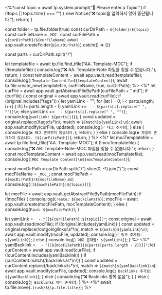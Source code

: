 <%*const topic = await tp.system.prompt("📖 Please enter a Topic!")
if (!topic || topic.trim() === "") {
	new Notice("❌ topic을 입력하지 않아 중단됩니다.");
	return;
}

const folder = tp.file.folder(true)
const curDirPath = `${folder}/${topic}`
const curFileName = `_MOC_`
const curFilePath = `${curDirPath}/${curFileName}`
await app.vault.createFolder(`${curDirPath}`).catch(() => {})

const parts = curDirPath.split("/")

let templatefile = await tp.file.find_tfile("AA. Template-MOC");
if (!templatefile) {
	console.log("❌ AA. Template-Note 파일을 찾을 수 없습니다.");
	return;
}
const templateContent = await app.vault.read(templatefile);
console.log(`[Template Content]\n${templateContent}`);
await tp.file.create_new(templatefile, curFileName, true, curDirPath);
%>
<%*
let curFile = await app.vault.getAbstractFileByPath(curFilePath + ".md");
if (curFile) {
	const original = await app.vault.read(curFile);
	if (original.includes("tags")) {
		let yamlLink = "";
		for (let i = 0; i < parts.length; i++) {
			if(i != parts.length - 1)
				yamlLink += `  - ${parts[i].replace(" ", "")}\n`;
			else
				yamlLink += `  - ${parts[i].replace(" ", "")}`;
			console.log(`yamlLink: ${parts[i]}`);
		}
		const updated = original.replace(/tags:\s*\n/, match => `${match}${yamlLink}\n`);
		await app.vault.modify(curFile, updated);
		console.log(`✅ 태그 추가됨`);
	} else {
		console.log(`❌ 태그 존재하지 않습니다.`);
		return;
	}
} else {
	console.log(`❌ 파일이 존재하지 않습니다. (${curFilePath})`);
	return;
}
%>
<%*
let mocTemplatefile = await tp.file.find_tfile("AA. Template-MOC");
if (!mocTemplatefile) {
	console.log("❌ AB. Template-Note-MOC 파일을 찾을 수 없습니다.");
	return;
}
const mocTemplateContent = await app.vault.read(mocTemplatefile);
console.log(`[MOC Template Content]\n${mocTemplateContent}`);

const mocDirPath = curDirPath.split("/").slice(0, -1).join("/");
const mocFileName = `_MOC_`;
const mocFilePath = `${mocDirPath}/${mocFileName}.md`;
console.log(`[[${mocFilePath}|${topic}]]`);

let mocFile = await app.vault.getAbstractFileByPath(mocFilePath);
if (!mocFile) {
	console.log(`Create: ${mocFilePath}`);
	mocFile = await app.vault.create(mocFilePath, mocTemplateContent);
} else {
	console.log(`Find: ${mocFilePath}`);
}

let yamlLink = `  - "[[${curFilePath}|${topic}]]"`;
const original = await app.vault.read(mocFile);
if (!original.includes(yamlLink)) {
	const updated = original.replace(/outgoinglinks:\s*\n/, match => `${match}${yamlLink}\n`);
	await app.vault.modify(mocFile, updated);
	console.log(`✅ 링크 추가됨: ${yamlLink}`);
} else {
	console.log(`🔁 이미 존재함: ${yamlLink}`);
}
%>
<%*
yamlBacklink = `  - "[[${mocFilePath}|${parts[parts.length - 2]}]]"`;
let curContent = await app.vault.read(curFile);
if (!curContent.includes(yamlBacklink)) {
	if (curContent.match(/backlinks:\s*\n/)) {
		const updated = curContent.replace(/backlinks:\s*\n/, match => `${match}${yamlBacklink}\n`);
		await app.vault.modify(curFile, updated);
		console.log(`🔗 Backlinks 추가됨: ${yamlBacklink}`);
	} else {
		console.log("❌ Backlinks 항목 없음");
	}
} else {
	console.log(`🔁 Backlinks 이미 존재함`);
}
%>
<%* await tp.file.move(`.trash/${tp.file.title}`); %>
